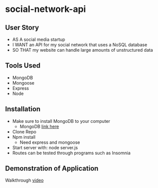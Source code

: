 # social-network-api

## User Story
- AS A social media startup
- I WANT an API for my social network that uses a NoSQL database
- SO THAT my website can handle large amounts of unstructured data

## Tools Used
- MongoDB
- Mongoose
- Express
- Node

## Installation
- Make sure to install MongoDB to your computer
    - MongoDB [link here](https://www.mongodb.com/docs/manual/installation/)
- Clone Repo
- Npm install
    - Need express and mongoose
- Start server with: node server.js 
- Routes can be tested through programs such as Insomnia

## Demonstration of Application
Walkthrough [video]()